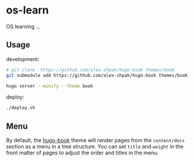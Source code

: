 # os-learn

OS learning ...

## Usage

development:

```sh
# git clone  https://github.com/alex-shpak/hugo-book themes/book
git submodule add https://github.com/alex-shpak/hugo-book themes/book

hugo server --minify --theme book
```

deploy:

```sh
./deploy.sh
```

## Menu

By default, the [hugo-book](https://github.com/alex-shpak/hugo-book) theme will render pages from the `content/docs` section as a menu in a tree structure.
You can set `title` and `weight` in the front matter of pages to adjust the order and titles in the menu.